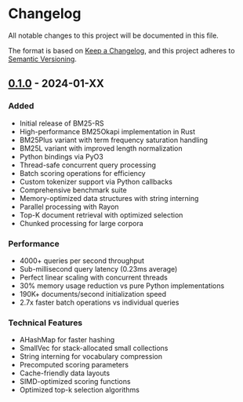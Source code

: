 # Changelog

All notable changes to this project will be documented in this file.

The format is based on [Keep a Changelog](https://keepachangelog.com/en/1.0.0/),
and this project adheres to [Semantic Versioning](https://semver.org/spec/v2.0.0.html).

## [0.1.0] - 2024-01-XX

### Added
- Initial release of BM25-RS
- High-performance BM25Okapi implementation in Rust
- BM25Plus variant with term frequency saturation handling
- BM25L variant with improved length normalization
- Python bindings via PyO3
- Thread-safe concurrent query processing
- Batch scoring operations for efficiency
- Custom tokenizer support via Python callbacks
- Comprehensive benchmark suite
- Memory-optimized data structures with string interning
- Parallel processing with Rayon
- Top-K document retrieval with optimized selection
- Chunked processing for large corpora

### Performance
- 4000+ queries per second throughput
- Sub-millisecond query latency (0.23ms average)
- Perfect linear scaling with concurrent threads
- 30% memory usage reduction vs pure Python implementations
- 190K+ documents/second initialization speed
- 2.7x faster batch operations vs individual queries

### Technical Features
- AHashMap for faster hashing
- SmallVec for stack-allocated small collections
- String interning for vocabulary compression
- Precomputed scoring parameters
- Cache-friendly data layouts
- SIMD-optimized scoring functions
- Optimized top-k selection algorithms

[0.1.0]: https://github.com/yourusername/bm25-rs/releases/tag/v0.1.0